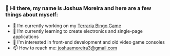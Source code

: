 ### 👋 Hi there, my name is Joshua Moreira and here are a few things about myself:

- 🔭 I’m currently working on my [Terraria Bingo Game](https://github.com/OfficialArms/terraria-bingo)
- 🌱 I’m currently learning to create electronics and single-page applications
- 👀 I'm interested in front-end development and old video game consoles
- 📫 How to reach me: joshuamoreira3@gmail.com

<!-- **OfficialArms/OfficialArms** is a ✨ _special_ ✨ repository because its `README.md` (this file) appears on your GitHub profile. -->


